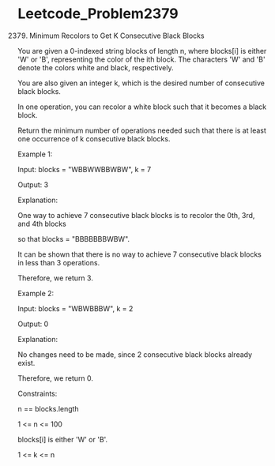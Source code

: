 # Leetcode_Problem2379





2379. Minimum Recolors to Get K Consecutive Black Blocks



You are given a 0-indexed string blocks of length n, where blocks[i] is either 'W' or 'B', representing the color of the ith block. The characters 'W' and 'B' denote the colors white and black, respectively.




You are also given an integer k, which is the desired number of consecutive black blocks.




In one operation, you can recolor a white block such that it becomes a black block.






Return the minimum number of operations needed such that there is at least one occurrence of k consecutive black blocks.

 

Example 1:




Input: blocks = "WBBWWBBWBW", k = 7




Output: 3



Explanation:



One way to achieve 7 consecutive black blocks is to recolor the 0th, 3rd, and 4th blocks




so that blocks = "BBBBBBBWBW". 




It can be shown that there is no way to achieve 7 consecutive black blocks in less than 3 operations.





Therefore, we return 3.





Example 2:





Input: blocks = "WBWBBBW", k = 2





Output: 0





Explanation:






No changes need to be made, since 2 consecutive black blocks already exist.






Therefore, we return 0.
 





Constraints:





n == blocks.length






1 <= n <= 100







blocks[i] is either 'W' or 'B'.







1 <= k <= n
